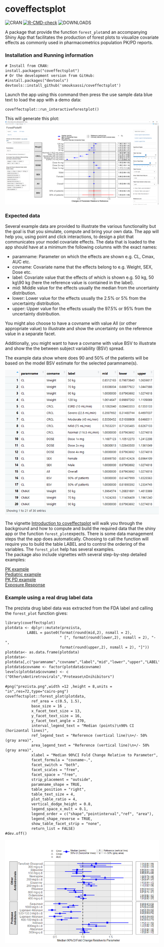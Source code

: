 coveffectsplot
========
![CRAN](https://www.r-pkg.org/badges/version-last-release/coveffectsplot)
[![R-CMD-check](https://github.com/smouksassi/coveffectsplot/workflows/R-CMD-check/badge.svg)](https://github.com/smouksassi/coveffectsplot/actions)
![DOWNLOADS](https://cranlogs.r-pkg.org/badges/grand-total/coveffectsplot)

A package that provide the function `forest_plot`and an accompanying Shiny App that facilitates the production of forest plots to visualize covariate effects as commonly used in pharmacometrics population PK/PD reports.

### Installation and Running information
```
# Install from CRAN:
install.packages("coveffectsplot")
# Or the development version from GitHub:
#install.packages("devtools")
devtools::install_github('smouksassi/coveffectsplot')
```
Launch the app using this command then press the use sample data blue text to load the app with a demo data:
```
coveffectsplot::run_interactiveforestplot()
```
This will generate this plot:
![example plot with the included dataset](./inst/shiny/img/snapshotforest.png)

### Expected data
Several example data are provided to illustrate the various functionality but the goal is that you simulate, compute and bring your own data. The app will help you, using point and click interactions, to design a plot that communicates your model covariate effects. 
The data that is loaded to the app should have at a minimum the following columns with the exact names:
* paramname: Parameter on which the effects are shown e.g. CL, Cmax, AUC etc.  
* covname: Covariate name that the effects belong to e.g. Weight, SEX, Dose etc.  
* label: Covariate value that the effects of which is shown e.g. 50 kg, 50 kg\90 kg (here the reference value is contained in the label).   
* mid: Middle value for the effects usually the median from the uncertainty distribution.   
* lower: Lower value for the effects usually the 2.5% or 5% from the uncertainty distribution.   
* upper: Upper value for the effects usually the 97.5% or 95% from the uncertainty distribution.   

You might also choose to have a covname with value All (or other appropriate value) to illustrate and show the uncertainty on the reference value in a separate facet.

Additionally, you might  want to have a covname with value BSV to illustrate and show the the between subject variability (BSV) spread.

The example data show where does 90 and 50% of the patients will be based on the model BSV estimate for the selected paramname(s).

![data example](./inst/shiny/img/snapshottable.png)

The vignette [Introduction to coveffectsplot](https://cran.r-project.org/package=coveffectsplot/vignettes/Introduction_to_coveffectsplot.html) will walk you through the background and  how to compute and build the required data that the shiny app or the function `forest_plot`expects. There is some data management steps that the app does automatically. Choosing to call the function will require you to build the table LABEL and to control the ordering of the variables. The `forest_plot` help has several examples.  
The package also include vignettes with several step-by-step detailed examples:  

<a href="https://cran.r-project.org/package=coveffectsplot/vignettes/PK_Example.html">PK example</a>  
<a href="https://cran.r-project.org/package=coveffectsplot/vignettes/Pediatric_Cov_Sim.html">Pediatric example</a>  
<a href="https://cran.r-project.org/package=coveffectsplot/vignettes/PKPD_Example.html">PK PD example</a>      
<a href="https://cran.r-project.org/package=coveffectsplot/vignettes/Exposure_Response_Example.html">Exposure Response</a>  
 
### Example using a real drug label data
The prezista drug label data was extracted from the FDA label and calling the `forest_plot` function gives:
```
library(coveffectsplot)
plotdata <- dplyr::mutate(prezista,
          LABEL = paste0(format(round(mid,2), nsmall = 2),
                         " [", format(round(lower,2), nsmall = 2), "-",
                         format(round(upper,2), nsmall = 2), "]"))
plotdata<- as.data.frame(plotdata)
plotdata<- plotdata[,c("paramname","covname","label","mid","lower","upper","LABEL")]
plotdata$covname <- factor(plotdata$covname)
levels(plotdata$covname) <- c ("Other\nAntiretrovirals","Protease\nInihibitors")

#png("prezista.png",width =12 ,height = 8,units = "in",res=72,type="cairo-png")
coveffectsplot::forest_plot(plotdata,
            ref_area = c(0.5, 1.5),
            base_size = 16 ,
            x_facet_text_size = 13,
            y_facet_text_size = 16,
            y_facet_text_angle = 270,
            interval_legend_text = "Median (points)\n90% CI (horizontal lines)",
            ref_legend_text = "Reference (vertical line)\n+/- 50% (gray area)",
            area_legend_text = "Reference (vertical line)\n+/- 50% (gray area)",
            xlabel = "Median 90%CI Fold Change Relative to Parameter",
            facet_formula = "covname~.",
            facet_switch = "both",
            facet_scales = "free",
            facet_space = "free",
            strip_placement = "outside", 
            paramname_shape = TRUE,
            table_position = "right",
            table_text_size = 4,
            plot_table_ratio = 4,
            vertical_dodge_height = 0.8,
            legend_space_x_mult = 0.1,
            legend_order = c("shape","pointinterval","ref", "area"),
            legend_shape_reverse = TRUE,
            show_table_facet_strip = "none",
            return_list = FALSE)
#dev.off()
```
![example plot with the prezista dataset](./inst/shiny/img/prezista.png)





            
